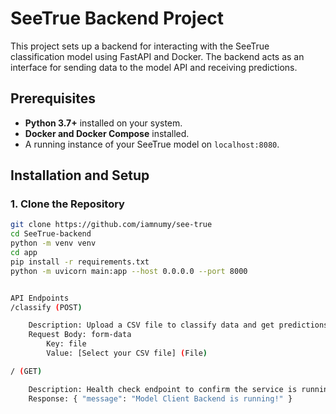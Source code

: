 # SeeTrue Backend Project

This project sets up a backend for interacting with the SeeTrue classification model using FastAPI and Docker. The backend acts as an interface for sending data to the model API and receiving predictions.


## Prerequisites
- **Python 3.7+** installed on your system.
- **Docker and Docker Compose** installed.
- A running instance of your SeeTrue model on `localhost:8080`.

## Installation and Setup

### 1. Clone the Repository
```bash
git clone https://github.com/iamnumy/see-true
cd SeeTrue-backend
python -m venv venv
cd app
pip install -r requirements.txt
python -m uvicorn main:app --host 0.0.0.0 --port 8000


API Endpoints
/classify (POST)

    Description: Upload a CSV file to classify data and get predictions from the model API.
    Request Body: form-data
        Key: file
        Value: [Select your CSV file] (File)

/ (GET)

    Description: Health check endpoint to confirm the service is running.
    Response: { "message": "Model Client Backend is running!" }
